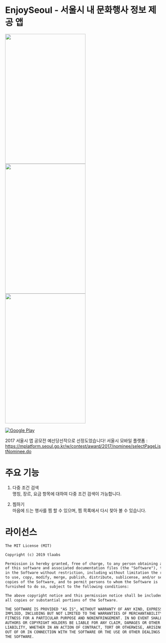 # EnjoySeoul - 서울시 내 문화행사 정보 제공 앱 

<img src="https://lh3.googleusercontent.com/sdUuMGGcgq-rexon2Vu1ihswaE5LeOaa5kXaEFJrWpGVHRdNRYCcPspdJBWIvVbD=w1440-h620-rw" width="260" height="420"> <img src="https://lh3.googleusercontent.com/BXUAXNNpu2mnRJRz02gv-gX5VfC8LSM8yKWpy3V-y-fNuJgTBzjEnkVr9bW4A9IpqiE=w1440-h620-rw" width="260" height="420"> <img src="https://lh3.googleusercontent.com/_fAHU_uuKOdmcY6iy3OzXNSYOzTyGBmb-rybruVhTgycug3JXVCeyrl-3-pUZ6e5HA=w1440-h620-rw" width="260" height="420">

[![Google Play](http://developer.android.com/images/brand/en_generic_rgb_wo_45.png)](https://play.google.com/store/apps/details?id=site.devsim.enjoyseoul)

2017 서울시 앱 공모전 예선당선작으로 선정도었습니다!
서울시 모바일 플랫폼 :
https://mplatform.seoul.go.kr/w/contest/award/2017/nominee/selectPageListNominee.do

# 주요 기능
1. 다중 조건 검색  
명칭, 장르, 요금 항목에 대하여 다중 조건 검색이 가능합니다.

2. 찜하기  
마음에 드는 행사를 찜 할 수 있으며, 찜 목록에서 다시 찾아 볼 수 있습니다.

# 라이선스
```xml
The MIT License (MIT)

Copyright (c) 2019 tlaabs

Permission is hereby granted, free of charge, to any person obtaining a copy
of this software and associated documentation files (the "Software"), to deal
in the Software without restriction, including without limitation the rights
to use, copy, modify, merge, publish, distribute, sublicense, and/or sell
copies of the Software, and to permit persons to whom the Software is
furnished to do so, subject to the following conditions:

The above copyright notice and this permission notice shall be included in
all copies or substantial portions of the Software.

THE SOFTWARE IS PROVIDED "AS IS", WITHOUT WARRANTY OF ANY KIND, EXPRESS OR
IMPLIED, INCLUDING BUT NOT LIMITED TO THE WARRANTIES OF MERCHANTABILITY,
FITNESS FOR A PARTICULAR PURPOSE AND NONINFRINGEMENT. IN NO EVENT SHALL THE
AUTHORS OR COPYRIGHT HOLDERS BE LIABLE FOR ANY CLAIM, DAMAGES OR OTHER
LIABILITY, WHETHER IN AN ACTION OF CONTRACT, TORT OR OTHERWISE, ARISING FROM,
OUT OF OR IN CONNECTION WITH THE SOFTWARE OR THE USE OR OTHER DEALINGS IN
THE SOFTWARE.

```
